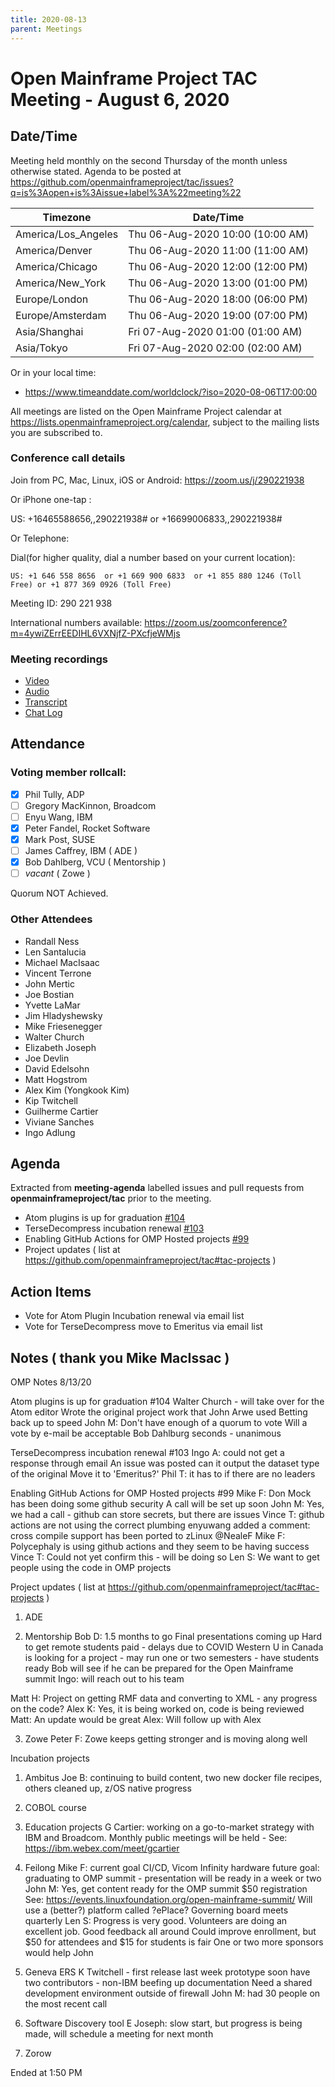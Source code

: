 ```yaml
---
title: 2020-08-13
parent: Meetings
---
```

# Open Mainframe Project TAC Meeting - August 6, 2020

## Date/Time

Meeting held monthly on the second Thursday of the month unless otherwise stated. Agenda to be posted at https://github.com/openmainframeproject/tac/issues?q=is%3Aopen+is%3Aissue+label%3A%22meeting%22

| Timezone | Date/Time |
|----------|-----------|
| America/Los_Angeles | Thu 06-Aug-2020 10:00 (10:00 AM) |
| America/Denver | Thu 06-Aug-2020 11:00 (11:00 AM) |
| America/Chicago | Thu 06-Aug-2020 12:00 (12:00 PM) |
| America/New_York | Thu 06-Aug-2020 13:00 (01:00 PM) |
| Europe/London | Thu 06-Aug-2020 18:00 (06:00 PM) |
| Europe/Amsterdam | Thu 06-Aug-2020 19:00 (07:00 PM) |
| Asia/Shanghai | Fri 07-Aug-2020 01:00 (01:00 AM) |
| Asia/Tokyo | Fri 07-Aug-2020 02:00 (02:00 AM) |

Or in your local time:
* https://www.timeanddate.com/worldclock/?iso=2020-08-06T17:00:00

All meetings are listed on the Open Mainframe Project calendar at https://lists.openmainframeproject.org/calendar, subject to the mailing lists you are subscribed to.

### Conference call details

Join from PC, Mac, Linux, iOS or Android: https://zoom.us/j/290221938

Or iPhone one-tap :

US: +16465588656,,290221938#  or +16699006833,,290221938#

Or Telephone:

Dial(for higher quality, dial a number based on your current location):

    US: +1 646 558 8656  or +1 669 900 6833  or +1 855 880 1246 (Toll Free) or +1 877 369 0926 (Toll Free)

Meeting ID: 290 221 938

International numbers available: https://zoom.us/zoomconference?m=4ywiZErrEEDIHL6VXNjfZ-PXcfjeWMjs

### Meeting recordings

* [Video](20200806-video.mp4)
* [Audio](20200806-audio.m4a)
* [Transcript](20200806-transcript.vtt)
* [Chat Log](20200806-chatlog.txt)

## Attendance

### Voting member rollcall:

- [x] Phil Tully, ADP
- [ ] Gregory MacKinnon, Broadcom
- [ ] Enyu Wang, IBM
- [x] Peter Fandel, Rocket Software
- [x] Mark Post, SUSE
- [ ] James Caffrey, IBM ( ADE )
- [x] Bob Dahlberg, VCU ( Mentorship )
- [ ] _vacant_ ( Zowe )

Quorum NOT Achieved.

### Other Attendees

- Randall Ness
- Len Santalucia
- Michael MacIsaac
- Vincent Terrone
- John Mertic
- Joe Bostian
- Yvette LaMar
- Jim Hladyshewsky
- Mike Friesenegger
- Walter Church
- Elizabeth Joseph
- Joe Devlin
- David Edelsohn
- Matt Hogstrom
- Alex Kim (Yongkook Kim)
- Kip Twitchell
- Guilherme Cartier
- Viviane Sanches
- Ingo Adlung

## Agenda

Extracted from **meeting-agenda** labelled issues and pull requests from **openmainframeproject/tac** prior to the meeting.

* Atom plugins is up for graduation [#104](https://github.com/openmainframeproject/tac/issues/104)
* TerseDecompress incubation renewal [#103](https://github.com/openmainframeproject/tac/issues/103)
* Enabling GitHub Actions for OMP Hosted projects [#99](https://github.com/openmainframeproject/tac/issues/99)
* Project updates ( list at https://github.com/openmainframeproject/tac#tac-projects )

## Action Items

- Vote for Atom Plugin Incubation renewal via email list
- Vote for TerseDecompress move to Emeritus via email list

## Notes ( thank you Mike MacIssac )

OMP Notes   8/13/20
 
Atom plugins is up for graduation #104
  Walter Church - will take over for the Atom editor
    Wrote the original project work that John Arwe used
    Betting back up to speed
  John M: Don't have enough of a quorum to vote
    Will a vote by e-mail be acceptable
  Bob Dahlburg seconds - unanimous
 
TerseDecompress incubation renewal #103
  Ingo A: could not get a response through email
  An issue was posted can it output the dataset type of the original
  Move it to 'Emeritus?'
  Phil T: it has to if there are no leaders
 
Enabling GitHub Actions for OMP Hosted projects #99
  Mike F: Don Mock has been doing some github security
          A call will be set up soon
  John M: Yes, we had a call - github can store secrets, but there are issues
  Vince T: github actions are not using the correct plumbing
  enyuwang added a comment: cross compile support has been ported to zLinux @NealeF
  Mike F: Polycephaly is using github actions and they seem to be having success
  Vince T: Could not yet confirm this - will be doing so
  Len S: We want to get people using the code in OMP projects
 
Project updates ( list at https://github.com/openmainframeproject/tac#tac-projects )
 
1) ADE
 
2) Mentorship
   Bob D: 1.5 months to go
     Final presentations coming up
     Hard to get remote students paid - delays due to COVID
     Western U in Canada is looking for a project - may run one or two semesters - have students ready
     Bob will see if he can be prepared for the Open Mainframe summit
     Ingo: will reach out to his team
 
Matt H: Project on getting RMF data and converting to XML - any progress on the code?
Alex K: Yes, it is being worked on, code is being reviewed
Matt:   An update would be great
Alex:   Will follow up with Alex
 
3) Zowe
   Peter F: Zowe keeps getting stronger and is moving along well
 
Incubation projects
1) Ambitus
   Joe B: continuing to build content, two new docker file recipes, others cleaned up, z/OS native progress
 
2) COBOL course
 
3) Education projects
   G Cartier: working on a go-to-market strategy with IBM and Broadcom.
     Monthly public meetings will be held - See: https://ibm.webex.com/meet/gcartier
 
4) Feilong
   Mike F: current goal CI/CD, Vicom Infinity hardware
           future goal: graduating to
           OMP summit - presentation will be ready in a week or two
   John M: Yes, get content ready for the OMP summit  $50 registration
           See: https://events.linuxfoundation.org/open-mainframe-summit/
           Will use a (better?) platform called ?ePlace?
   Governing board meets quarterly
   Len S: Progress is very good. Volunteers are doing an excellent job.
          Good feedback all around
          Could improve enrollment, but $50 for attendees and $15 for students is fair
          One or two more sponsors would help
   John
 
5) Geneva ERS
   K Twitchell - first release last week
    prototype soon
    have two contributors - non-IBM
    beefing up documentation
    Need a shared development environment outside of firewall
   John M: had 30 people on the most recent call
 
6) Software  Discovery tool
   E Joseph: slow start, but progress is being made, will schedule a meeting for next month
 
7) Zorow
 
Ended at 1:50 PM
